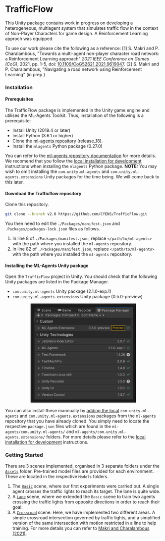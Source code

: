 # TrafficFlow

This Unity package contains work in progress on developing a heterogeneous, multiagent system that simulates traffic flow in the context of Non-Player Characters for game design. A Reinforcement Learning approch was equipped.

To use our work please cite the following as a reference:
[1] S. Makri and P. Charalambous, "Towards a multi-agent non-player character road network: a Reinforcement Learning approach" _2021 IEEE Conference on Games (CoG)_, 2021, pp. 1-5, doi: [10.1109/CoG52621.2021.9619047](https://doi.org/10.1109/CoG52621.2021.9619047).
[2] S. Makri and P. Charalambous, "Navigating a road network using Reinforcement
Learning" (in prep.)


### Installation

#### Prerequisites
The TrafficFlow package is implemented in the Unity game engine and utilises the ML-Agents Toolkit. Thus, installation of the following is a prerequisite:

- Install Unity (2019.4 or later)
- Install Python (3.6.1 or higher)
- Clone the [ml-agents repository](https://github.com/Unity-Technologies/ml-agents/tree/release_18) (release_18).
- Install the `mlagents` Python package (0.27.0)

You can refer to the [ml-agents repository documentation](https://github.com/Unity-Technologies/ml-agents/blob/release_18_docs/docs/Installation.md) for more details. We recomend that you follow the [local installation for development](https://github.com/Unity-Technologies/ml-agents/blob/release_18_docs/docs/Installation.md#advanced-local-installation-for-development-2) instructions when installing the `mlagents` Python package.
**NOTE:** You may wish to omit installing the `com.unity.ml-agents` and `com.unity.ml-agents.extensions` Unity packages for the time being. We will come back to this later.

#### Download the Trafficflow repository
Clone this repository.

```sh
git clone --branch v2.0 https://github.com/CYENS/TrafficFlow.git

```

You then need to edit the `./Packages/manifest.json` and `.Packages/packages-lock.json` files as follows.
1. In line 8 of `./Packages/manifest.json`, replace `</path/to/ml-agents>` with the path where you installed the `ml-agents` repository.
1. In line 82 of `./Packages/manifest.json`, replace `</path/to/ml-agents>` with the path where you installed the `ml-agents` repository.

#### Installing the ML-Agents Unity package
Open the `TrafficFlow` project in Unity. You should check that the following Unity packages are listed in the Package Manager.

- `com.unity.ml-agents` Unity package (2.1.0-exp.1)
- `com.unity.ml-agents.extensions` Unity package (0.5.0-preview)

<p align="center">
  <img src="docs/images/check_package_manager.png"
       alt="Unity Package Manager Window"
       height="300"
       border="10" />
</p>

You can also install these mannually by [adding the local](https://docs.unity3d.com/Manual/upm-ui-local.html) `com.unity.ml-agents` and `com.unity.ml-agents.extensions` packages from the `ml-agents` repository that you have already cloned. You simply need to locate the respective `package.json` files which are found in the `ml-agents/com.unity.ml-agents/` and `ml-agents/com.unity.ml-agents.extensions/` folders. For more details please refer to the [local installation for development](https://github.com/Unity-Technologies/ml-agents/blob/release_18_docs/docs/Installation.md#advanced-local-installation-for-development-1) instructions.

### Getting Started
There are 3 scenes implemented, organised in 3 separate folders under the [`Assets`](./Assets/) folder. Pre-trained model files are provided for each environment. These are located in the respective `Models` folders.
1. The [`Basic`](./Assets/Basic/Scenes/Basic.unity) scene, where our first experiments were carried out. A single agent crosses the traffic lights to reach its target. The lane is quite wide.
1. A [`Lane`](./Assets/Lanes/Scenes/Lane.unity) scene, where we extended the `Basic` scene to train two agents crossing the traffic lights from opposite directions in order to reach their goal.
1. A [`Crossroad`](./Assets/Crossroads/Scenes/Crossroad.unity) scene. Here, we have implemented two different areas. A simple crossroad intersection governed by traffic lights, and a simplified version of the same intersection with motion restricted in a line to help training. For more details you can refer to [Makri and Charalambous (2021)](https://doi.org/10.1109/CoG52621.2021.9619047).
